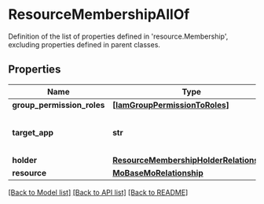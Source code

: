 # ResourceMembershipAllOf

Definition of the list of properties defined in 'resource.Membership', excluding properties defined in parent classes.
## Properties
Name | Type | Description | Notes
------------ | ------------- | ------------- | -------------
**group_permission_roles** | [**[IamGroupPermissionToRoles]**](IamGroupPermissionToRoles.md) |  | [optional] 
**target_app** | **str** | Name of the Service owning the resource. | [optional] [readonly] 
**holder** | [**ResourceMembershipHolderRelationship**](ResourceMembershipHolderRelationship.md) |  | [optional] 
**resource** | [**MoBaseMoRelationship**](MoBaseMoRelationship.md) |  | [optional] 

[[Back to Model list]](../README.md#documentation-for-models) [[Back to API list]](../README.md#documentation-for-api-endpoints) [[Back to README]](../README.md)


